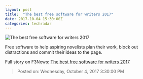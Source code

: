 ```yaml
---
layout: post
title:  "The best free software for writers 2017"
date: 2017-10-04 15:30:00Z
categories: techradar
---
```


![The best free software for writers 2017](http://cdn.mos.cms.futurecdn.net/84bd4620aef723506ebf0871206f4c54-1200-80.jpg)

Free software to help aspiring novelists plan their work, block out distractions and commit their ideas to the page.


Full story on F3News: [The best free software for writers 2017](http://www.f3nws.com/n/khcmqB)

> Posted on: Wednesday, October 4, 2017 3:30:00 PM

